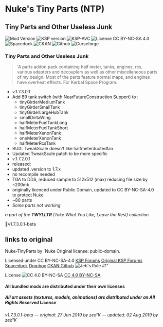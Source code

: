 # Nuke's Tiny Parts (NTP)

## Tiny Parts and Other Useless Junk

![Mod Version](https://img.shields.io/github/v/release/zer0Kerbal/NukeRefueled?include_prereleases?style=plastic)
![KSP version](https://img.shields.io/endpoint?url=https://raw.githubusercontent.com/zer0Kerbal/NukeRefueled/master/json/ksp.json?style=plastic) ![KSP-AVC](https://img.shields.io/badge/KSP-AVC--supported-brightgreen.svg?style=plastic) ![License CC BY-NC-SA 4.0](https://img.shields.io/badge/license-CC%20BY--NC--SA%204.0-lightgrey?style=plastic)
![Spacedock](https://img.shields.io/badge/SpaceDock-listed-blue.svg?style=plastic) ![CKAN](https://img.shields.io/badge/CKAN-Indexed-blue.svg?style=plastic) ![Github](https://img.shields.io/badge/Github-Indexed-blue.svg?style=plastic) ![Curseforge](https://img.shields.io/badge/CurseForge-listed-blue.svg?style=plastic)

### Tiny Parts and Other Useless Junk

> 'A parts addon pack containing half meter, tanks, engines, rcs, various adapters and decouplers as well as other miscellaneous parts of my design. Most of the parts feature normal maps, and engines have overheat effects. For Kerbal Space Program.

* v.1.7.3.0.1
* Add B9 tank switch (with NearFutureConstruction Support) to :
  * tinyGirderMediumTank
  * tinyGirderSmallTank
  * tinyGirderLargeHubTank
  * smallDeltaWing
  * halfMeterFuelTankLong
  * halfMeterFuelTankShort
  * halfMeterXenonTank
  * oneMeterXenonTank
  * halfMeterRcsTank
* BUG: TweakScale doesn't like halfmeterductedfan
* Updated TweakScale patch to be more specific
* v.1.7.2.0.1
* released:
* updated .version to 1.7.x
* no recompile needed
* TGA to DDS, reduced sample to 512x512 (max) reducing file size by ~200mb
* originally licenced under Public Domain, updated to CC BY-NC-SA-4.0 to protect Nuke
* ~80 parts
* *Some parts not working*

*a part of the **TWYLLTR** (Take What You Like, Leave the Rest) collection.*

📌v1.7.3.0.1-beta

## links to original

Nuke-TinyParts by `Nuke
Original license: public-domain.

Licensed under CC BY-NC-SA-4.0
[KSP Forums](https://forum.kerbalspaceprogram.com/index.php?/topic/209312-*/)
[Original KSP Forums](https://forum.kerbalspaceprogram.com/index.php?/topic/21466-*/)
[Spacedock](https://spacedock.info/mod/2175)
[Dropbox](https://drive.google.com/drive/folders/1WPu-nxiyoI-xSWWkb_FJ5wDdqelR4jVk)
[CKAN Github](https://github.com/KSP-CKAN/CKAN-meta/commit/6b00321e9a4ad5f8ccc5bebb9e57ca02cbde61d3)
![Jeb's Rule #1"](https://ic.pics.livejournal.com/asaratov/25113347/1448500/1448500_original.jpg   "Jeb's Rule #1")

License
![[CC 4.0 BY-NC-SA](https://creativecommons.org/licenses/by-nc-sa/4.0/)](https://i.creativecommons.org/l/by-nc-sa/4.0/88x31.png "CC 4.0 BY-NC-SA")
[CC 4.0 BY-NC-SA](https://creativecommons.org/licenses/by-nc-sa/4.0/)

#### All bundled mods are distributed under their own licenses

##### All art assets (textures, models, animations) are distributed under an All Rights Reserved License

###### v1.7.3.0.1-beta — original: 27 Jun 2019 by zed'K — updated: 02 Aug 2019 by zed'K
